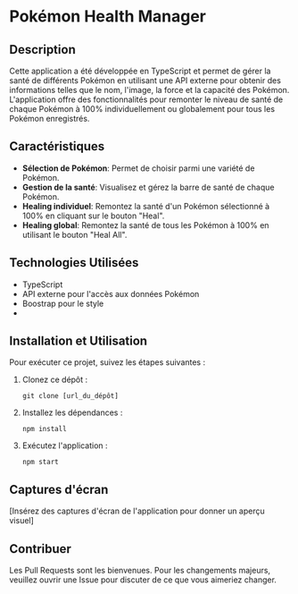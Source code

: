 # Pokémon Health Manager

## Description

Cette application a été développée en TypeScript et permet de gérer la santé de différents Pokémon en utilisant une API externe pour obtenir des informations telles que le nom, l'image, la force et la capacité des Pokémon. L'application offre des fonctionnalités pour remonter le niveau de santé de chaque Pokémon à 100% individuellement ou globalement pour tous les Pokémon enregistrés.

## Caractéristiques

- **Sélection de Pokémon**: Permet de choisir parmi une variété de Pokémon.
- **Gestion de la santé**: Visualisez et gérez la barre de santé de chaque Pokémon.
- **Healing individuel**: Remontez la santé d'un Pokémon sélectionné à 100% en cliquant sur le bouton "Heal".
- **Healing global**: Remontez la santé de tous les Pokémon à 100% en utilisant le bouton "Heal All".

## Technologies Utilisées

- TypeScript
- API externe pour l'accès aux données Pokémon
- Boostrap pour le style
- 
## Installation et Utilisation

Pour exécuter ce projet, suivez les étapes suivantes :

1. Clonez ce dépôt : 
    ```
    git clone [url_du_dépôt]
    ```
2. Installez les dépendances :
    ```
    npm install
    ```
3. Exécutez l'application :
    ```
    npm start
    ```

## Captures d'écran

[Insérez des captures d'écran de l'application pour donner un aperçu visuel]

## Contribuer

Les Pull Requests sont les bienvenues. Pour les changements majeurs, veuillez ouvrir une Issue pour discuter de ce que vous aimeriez changer.
